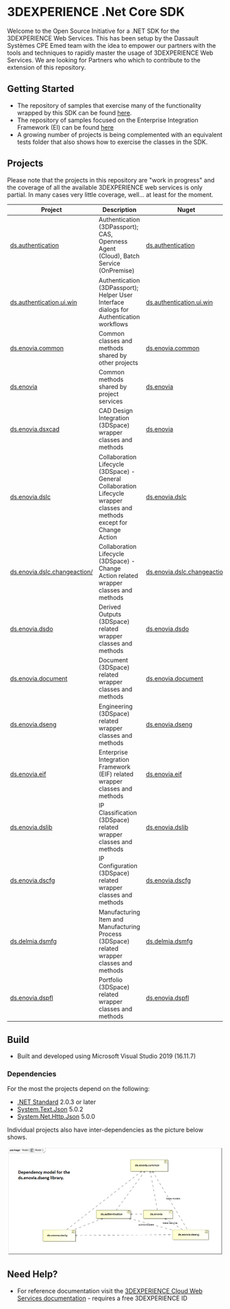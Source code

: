 # 3DEXPERIENCE .Net Core SDK 
Welcome to the Open Source Initiative for a .NET SDK for the 3DEXPERIENCE Web Services. This has been setup by the Dassault Systèmes CPE Emed team with the idea to empower our partners with the tools and techniques to rapidly master the usage of 3DEXPERIENCE Web Services. We are looking for Partners who which to contribute to the extension of this repository.


## Getting Started
 - The repository of samples that exercise many of the functionality wrapped by this SDK can be found [here](https://github.com/3ds-cpe-emed/3dxws-dotnet-samples).
 - The repository of samples focused on the Enterprise Integration Framework (EI) can be found [here](https://github.com/3ds-cpe-emed/3dxws.dotnet.event.samples)
 - A growing number of projects is being complemented with an equivalent tests folder that also shows how to exercise the classes in the SDK.

## Projects

Please note that the projects in this repository are "work in progress" and the coverage of all the available 3DEXPERIENCE web services is only partial. In many cases very little coverage, well... at least for the moment.

| Project | Description | Nuget |  
| ------------ | -------------------- | ------- | 
|[ds.authentication](/ds.authentication/)|Authentication (3DPassport); CAS, Openness Agent (Cloud), Batch Service (OnPremise)|[ds.authentication](https://www.nuget.org/packages/ds.authentication/)|
|[ds.authentication.ui.win](/ds.authentication.ui.win/)|Authentication (3DPassport); Helper User Interface dialogs for Authentication workflows|[ds.authentication.ui.win](https://www.nuget.org/packages/ds.authentication.ui.win/)|
|[ds.enovia.common](/ds.enovia.common/)|Common classes and methods shared by other projects|[ds.enovia.common](https://www.nuget.org/packages/ds.enovia.common/)|
|[ds.enovia](/ds.enovia/)|Common methods shared by project services|[ds.enovia](https://www.nuget.org/packages/ds.enovia/)|
|[ds.enovia.dsxcad](/ds.enovia.dsxcad/)|CAD Design Integration (3DSpace) wrapper classes and methods|[ds.enovia](https://www.nuget.org/packages/ds.enovia.dsxcad/)|
|[ds.enovia.dslc](/ds.enovia.dslc/)|Collaboration Lifecycle (3DSpace) - General Collaboration Lifecycle wrapper classes and methods except for Change Action|[ds.enovia.dslc](https://www.nuget.org/packages/ds.enovia.dslc/)|
|[ds.enovia.dslc.changeaction/](/ds.enovia.dslc.changeaction)|Collaboration Lifecycle (3DSpace) - Change Action related wrapper classes and methods|[ds.enovia.dslc.changeaction](https://www.nuget.org/packages/ds.enovia.dslc.changeaction/)|
|[ds.enovia.dsdo](/ds.enovia.dsdo/)|Derived Outputs (3DSpace) related wrapper classes and methods|[ds.enovia.dsdo](https://www.nuget.org/packages/ds.enovia.dsdo/)|
|[ds.enovia.document](/ds.enovia.document/)|Document (3DSpace) related wrapper classes and methods|[ds.enovia.document](https://www.nuget.org/packages/ds.enovia.document/)|
|[ds.enovia.dseng](/ds.enovia.dseng/)|Engineering (3DSpace) related wrapper classes and methods|[ds.enovia.dseng](https://www.nuget.org/packages/ds.enovia.dseng/)|
|[ds.enovia.eif](/ds.enovia.eif/)|Enterprise Integration Framework (EIF) related wrapper classes and methods|[ds.enovia.eif](https://www.nuget.org/packages/ds.enovia.eif/)|
|[ds.enovia.dslib](/ds.enovia.dslib/)|IP Classification (3DSpace) related wrapper classes and methods|[ds.enovia.dslib](https://www.nuget.org/packages/ds.enovia.dslib/)|
|[ds.enovia.dscfg](/ds.enovia.dscfg/)|IP Configuration (3DSpace) related wrapper classes and methods|[ds.enovia.dscfg](https://www.nuget.org/packages/ds.enovia.dscfg/)|
|[ds.delmia.dsmfg](/ds.delmia.dsmfg/)|Manufacturing Item and Manufacturing Process (3DSpace) related wrapper classes and methods|[ds.delmia.dsmfg](https://www.nuget.org/packages/ds.delmia.dsmfg/)|
|[ds.enovia.dspfl](/ds.enovia.dspfl/)|Portfolio (3DSpace) related wrapper classes and methods|[ds.enovia.dspfl](https://www.nuget.org/packages/ds.enovia.dspfl/)|

## Build
- Built and developed using Microsoft Visual Studio 2019 (16.11.7)

### Dependencies

For the most the projects depend on the following:

- [.NET Standard](https://www.nuget.org/packages/NETStandard.Library) 2.0.3 or later
- [System.Text.Json](https://www.nuget.org/packages/System.Text.Json)  5.0.2
- [System.Net.Http.Json](https://www.nuget.org/packages/System.Net.Http.Json) 5.0.0

Individual projects also have inter-dependencies as the picture below shows.

![Dependency model for the ds.enovia.dseng library!](/docs/media/ds.enovia.dseng.dependencies.png)

## Need Help?
- For reference documentation visit the [3DEXPERIENCE Cloud Web Services documentation](https://media.3ds.com/support/documentation/developer/Cloud/en/DSDoc.htm?show=CAAiamREST/CAATciamRESTToc.htm) - requires a free 3DEXPERIENCE ID

